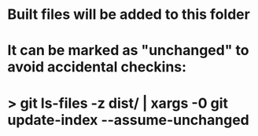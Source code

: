 # Built files will be added to this folder
# It can be marked as "unchanged" to avoid accidental checkins:
# > git ls-files -z dist/ | xargs -0 git update-index --assume-unchanged